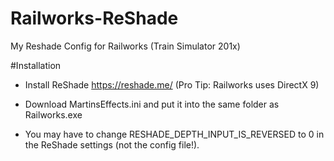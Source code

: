 # Railworks-ReShade
My Reshade Config for Railworks (Train Simulator 201x)

#Installation

- Install ReShade https://reshade.me/ (Pro Tip: Railworks uses DirectX 9)

- Download MartinsEffects.ini and put it into the same folder as Railworks.exe

- You may have to change RESHADE_DEPTH_INPUT_IS_REVERSED to 0 in the ReShade settings (not the config file!).
